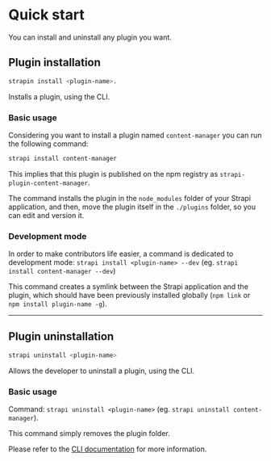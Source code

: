 # Quick start

You can install and uninstall any plugin you want.

## Plugin installation

```bash
strapin install <plugin-name>.
```
Installs a plugin, using the CLI.

### Basic usage

Considering you want to install a plugin named `content-manager` you can run the following command:
```bash
strapi install content-manager
```

This implies that this plugin is published on the npm registry as `strapi-plugin-content-manager`.

The command installs the plugin in the `node_modules` folder of your Strapi application, and then, move the plugin itself in the `./plugins` folder, so you can edit and version it.

### Development mode

In order to make contributors life easier, a command is dedicated to development mode:
`strapi install <plugin-name> --dev` (eg. `strapi install content-manager --dev`)

This command creates a symlink between the Strapi application and the plugin, which should have been previously installed globally (`npm link` or `npm install plugin-name -g`).

***

## Plugin uninstallation

```bash
strapi uninstall <plugin-name>
```
Allows the developer to uninstall a plugin, using the CLI.

### Basic usage

Command: `strapi uninstall <plugin-name>` (eg. `strapi uninstall content-manager`).

This command simply removes the plugin folder.

Please refer to the [CLI documentation](../cli/CLI.md) for more information.
